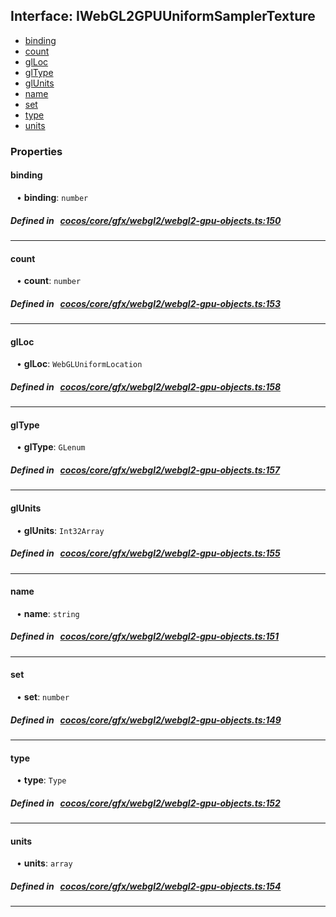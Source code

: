 ## Interface: IWebGL2GPUUniformSamplerTexture

- [binding](#binding)
- [count](#count)
- [glLoc](#glLoc)
- [glType](#glType)
- [glUnits](#glUnits)
- [name](#name)
- [set](#set)
- [type](#type)
- [units](#units)

### Properties

#### binding

<div style="margin-left: 10px;">


• **binding**: ``number``

</div>


##### Defined in &nbsp;   [cocos/core/gfx/webgl2/webgl2-gpu-objects.ts:150](https://github.com/cocos-creator/engine/blob/c7bf6b8a9/cocos/core/gfx/webgl2/webgl2-gpu-objects.ts#L150)&nbsp;

___
#### count

<div style="margin-left: 10px;">


• **count**: ``number``

</div>


##### Defined in &nbsp;   [cocos/core/gfx/webgl2/webgl2-gpu-objects.ts:153](https://github.com/cocos-creator/engine/blob/c7bf6b8a9/cocos/core/gfx/webgl2/webgl2-gpu-objects.ts#L153)&nbsp;

___
#### glLoc

<div style="margin-left: 10px;">


• **glLoc**: ``WebGLUniformLocation``

</div>


##### Defined in &nbsp;   [cocos/core/gfx/webgl2/webgl2-gpu-objects.ts:158](https://github.com/cocos-creator/engine/blob/c7bf6b8a9/cocos/core/gfx/webgl2/webgl2-gpu-objects.ts#L158)&nbsp;

___
#### glType

<div style="margin-left: 10px;">


• **glType**: ``GLenum``

</div>


##### Defined in &nbsp;   [cocos/core/gfx/webgl2/webgl2-gpu-objects.ts:157](https://github.com/cocos-creator/engine/blob/c7bf6b8a9/cocos/core/gfx/webgl2/webgl2-gpu-objects.ts#L157)&nbsp;

___
#### glUnits

<div style="margin-left: 10px;">


• **glUnits**: ``Int32Array``

</div>


##### Defined in &nbsp;   [cocos/core/gfx/webgl2/webgl2-gpu-objects.ts:155](https://github.com/cocos-creator/engine/blob/c7bf6b8a9/cocos/core/gfx/webgl2/webgl2-gpu-objects.ts#L155)&nbsp;

___
#### name

<div style="margin-left: 10px;">


• **name**: ``string``

</div>


##### Defined in &nbsp;   [cocos/core/gfx/webgl2/webgl2-gpu-objects.ts:151](https://github.com/cocos-creator/engine/blob/c7bf6b8a9/cocos/core/gfx/webgl2/webgl2-gpu-objects.ts#L151)&nbsp;

___
#### set

<div style="margin-left: 10px;">


• **set**: ``number``

</div>


##### Defined in &nbsp;   [cocos/core/gfx/webgl2/webgl2-gpu-objects.ts:149](https://github.com/cocos-creator/engine/blob/c7bf6b8a9/cocos/core/gfx/webgl2/webgl2-gpu-objects.ts#L149)&nbsp;

___
#### type

<div style="margin-left: 10px;">


• **type**: ``Type``

</div>


##### Defined in &nbsp;   [cocos/core/gfx/webgl2/webgl2-gpu-objects.ts:152](https://github.com/cocos-creator/engine/blob/c7bf6b8a9/cocos/core/gfx/webgl2/webgl2-gpu-objects.ts#L152)&nbsp;

___
#### units

<div style="margin-left: 10px;">


• **units**: ``array``

</div>


##### Defined in &nbsp;   [cocos/core/gfx/webgl2/webgl2-gpu-objects.ts:154](https://github.com/cocos-creator/engine/blob/c7bf6b8a9/cocos/core/gfx/webgl2/webgl2-gpu-objects.ts#L154)&nbsp;

___
